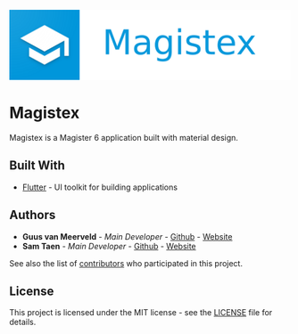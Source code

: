 <p align="center"><img src="assets/icons/banner.png" width="1000"></p>

# Magistex

Magistex is a Magister 6 application built with material design. 


<!-- ## How to install
```
git clone https://github.com/Netfloex/Magistex.git
cd Magistex
npm run firstrun
```-->
## Built With

* [Flutter](https://materializecss.com) - UI toolkit for building applications

## Authors

* **Guus van Meerveld** - *Main Developer* - [Github](https://github.com/Guusvanmeerveld)   -   [Website](https://g-vm.nl)
* **Sam Taen** - *Main Developer* - [Github](https://github.com/Netfloex/)  -   [Website](https://samtaen.nl)

See also the list of [contributors](https://github.com/Netfloex/Magistex/graphs/contributors) who participated in this project.

## License

This project is licensed under the MIT license - see the [LICENSE](LICENSE) file for details.
